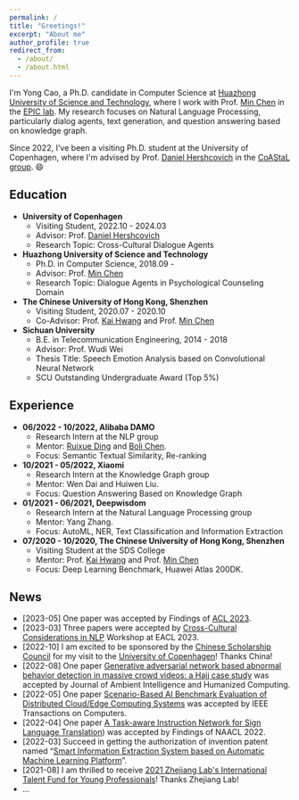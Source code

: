 ```yaml
---
permalink: /
title: "Greetings!"
excerpt: "About me"
author_profile: true
redirect_from: 
  - /about/
  - /about.html
---
```


I'm Yong Cao, a Ph.D. candidate in Computer Science at [Huazhong University of Science and Technology](https://www.hust.edu.cn/), 
where I work with Prof. [Min Chen](https://people.ece.ubc.ca/~minchen/) in the [EPIC lab](http://epic.hust.edu.cn/xsjl/jlfw.htm/). 
My research focuses on Natural Language Processing, particularly dialog agents, text generation, and question answering based on knowledge graph.

Since 2022, I've been a visiting Ph.D. student at the University of Copenhagen, where I'm advised by Prof. [Daniel Hershcovich](https://danielhers.github.io/) in the [CoAStaL group](http://coastalcph.github.io/). 😄


Education
------
<!-- ### Education -->
  * **University of Copenhagen**
    * Visiting Student, 2022.10 - 2024.03
    * Advisor: Prof. [Daniel Hershcovich](https://danielhers.github.io/)
    * Research Topic: Cross-Cultural Dialogue Agents
  * **Huazhong University of Science and Technology**
    * Ph.D. in Computer Science, 2018.09 -
    * Advisor: Prof. [Min Chen](https://people.ece.ubc.ca/~minchen/) 
    * Research Topic: Dialogue Agents in Psychological Counseling Domain
  * **The Chinese University of Hong Kong, Shenzhen**
    * Visiting Student, 2020.07 - 2020.10
    * Co-Advisor: Prof. [Kai Hwang](https://myweb.cuhk.edu.cn/hwangkai) and Prof. [Min Chen](https://people.ece.ubc.ca/~minchen/) 
  * **Sichuan University**
    * B.E. in Telecommunication Engineering, 2014 - 2018
    * Advisor: Prof. Wudi Wei
    * Thesis Title: Speech Emotion Analysis based on Convolutional Neural Network
    * SCU Outstanding Undergraduate Award (Top 5%)
    

<!-- Publications
------ -->


Experience
------
  * **06/2022 - 10/2022, Alibaba DAMO**
    * Research Intern at the NLP group
    * Mentor: [Ruixue Ding](https://scholar.google.com.hk/citations?hl=zh-CN&user=wAktw3cAAAAJ&view_op=list_works&sortby=pubdate) and [Boli Chen](https://scholar.google.com.hk/citations?user=P3IMdZ4AAAAJ&hl=zh-CN&oi=ao).
    * Focus:  Semantic Textual Similarity, Re-ranking
  * **10/2021 - 05/2022, Xiaomi**
    * Research Intern at the Knowledge Graph group
    * Mentor: Wen Dai and Huiwen Liu.
    * Focus: Question Answering Based on Knowledge Graph
  * **01/2021 - 06/2021, Deepwisdom**
    * Research Intern at the Natural Language Processing group
    * Mentor: Yang Zhang.
    * Focus: AutoML, NER, Text Classification and Information Extraction
  * **07/2020 - 10/2020, The Chinese University of Hong Kong, Shenzhen**
    * Visiting Student at the SDS College
    * Mentor: Prof. [Kai Hwang](https://myweb.cuhk.edu.cn/hwangkai) and Prof. [Min Chen](https://people.ece.ubc.ca/~minchen/) 
    * Focus: Deep Learning Benchmark, Huawei Atlas 200DK.
    
    
News
------
* [2023-05] One paper was accepted by Findings of [ACL 2023](https://2023.aclweb.org/).
* [2023-03] Three papers were accepted by [Cross-Cultural Considerations in NLP](https://sites.google.com/view/c3nlp) Workshop at EACL 2023.
* [2022-10] I am excited to be sponsored by the [Chinese Scholarship Council](https://www.cscse.edu.cn/cscse/zwlx/jxj/index.html) for my visit to the [University of Copenhagen](https://www.ku.dk/english/)! Thanks China!
* [2022-08] One paper [Generative adversarial network based abnormal behavior detection in massive crowd videos: a Hajj case study](https://link.springer.com/article/10.1007/s12652-021-03323-5) was accepted by Journal of Ambient Intelligence and Humanized Computing. 
* [2022-05] One paper [Scenario-Based AI Benchmark Evaluation of Distributed Cloud/Edge Computing Systems](https://ieeexplore.ieee.org/abstract/document/9779956) was accepted by IEEE Transactions on Computers.
* [2022-04] One paper [A Task-aware Instruction Network for Sign Language Translation](https://arxiv.org/abs/2204.05953)) was accepted by Findings of NAACL 2022.
* [2022-03] Succeed in getting the authorization of invention patent named “[Smart Information Extraction System based on Automatic Machine Learning Platform](https://yongcaoplus.github.io/files/2022_patent_deepwisdom.pdf)”.
* [2021-08] I am thrilled to receive [2021 Zhejiang Lab's International Talent Fund for Young Professionals](https://www.zhejianglab.com/)! Thanks Zhejiang Lab! 
* ...
